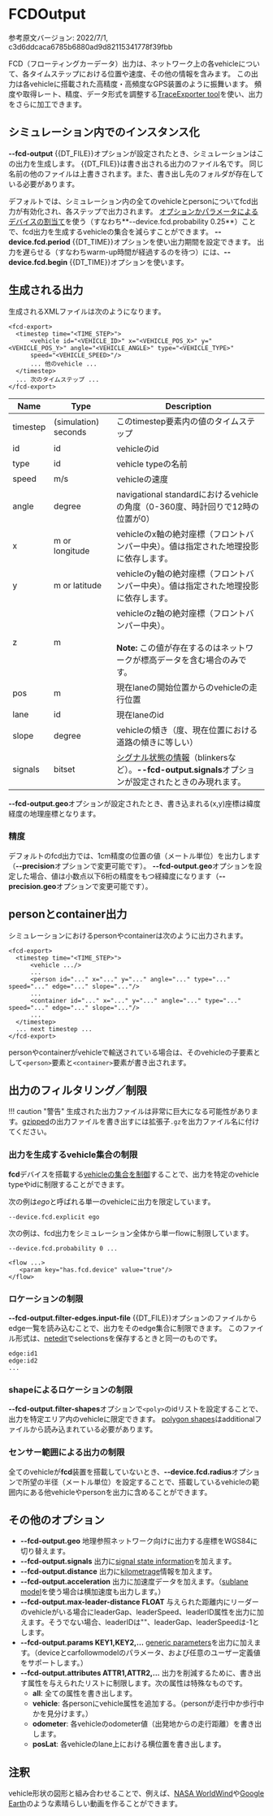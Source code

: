 
# FCDOutput

参考原文バージョン: 2022/7/1, c3d6ddcaca6785b6880ad9d82115341778f39fbb

FCD（フローティングカーデータ）出力は、ネットワーク上の各vehicleについて、各タイムステップにおける位置や速度、その他の情報を含みます。
この出力は各vehicleに搭載された高精度・高頻度なGPS装置のように振舞います。
頻度や取得レート、精度、データ形式を調整する[TraceExporter tool](../../Tools/TraceExporter.md)を使い、出力をさらに加工できます。

## シミュレーション内でのインスタンス化

**--fcd-output** {{DT_FILE}}オプションが設定されたとき、シミュレーションはこの出力を生成します。
{{DT_FILE}}は書き出される出力のファイル名です。
同じ名前の他のファイルは上書きされます。また、書き出し先のフォルダが存在している必要があります。

デフォルトでは、シミュレーション内の全てのvehicleとpersonについてfcd出力が有効化され、各ステップで出力されます。
[オプションかパラメータによるデバイスの割当て](../../Definition_of_Vehicles,_Vehicle_Types,_and_Routes.md#devices)を使う（すなわち**--device.fcd.probability 0.25**）ことで、fcd出力を生成するvehicleの集合を減らすことができます。
**--device.fcd.period** {{DT_TIME}}オプションを使い出力期間を設定できます。
出力を遅らせる（すなわちwarm-up時間が経過するのを待つ）には、**--device.fcd.begin** {{DT_TIME}}オプションを使います。

## 生成される出力

生成されるXMLファイルは次のようになります。

```
<fcd-export>
  <timestep time="<TIME_STEP>">
      <vehicle id="<VEHICLE_ID>" x="<VEHICLE_POS_X>" y="<VEHICLE_POS_Y>" angle="<VEHICLE_ANGLE>" type="<VEHICLE_TYPE>"
      speed="<VEHICLE_SPEED>"/>
      ... 他のvehicle ...
  </timestep>
  ... 次のタイムステップ ...
</fcd-export>
```

| Name     | Type                 | Description                                                                                                             |
| -------- | -------------------- | ----------------------------------------------------------------------------------------------------------------------- |
| timestep | (simulation) seconds | このtimestep要素内の値のタイムステップ |
| id       | id                   | vehicleのid |
| type     | id                   | vehicle typeの名前 |
| speed    | m/s                  | vehicleの速度 |
| angle    | degree               | navigational standardにおけるvehicleの角度（0-360度、時計回りで12時の位置が0） |
| x        | m or longitude       | vehicleのx軸の絶対座標（フロントバンパー中央）。値は指定された地理投影に依存します。|
| y        | m or latitude        | vehicleのy軸の絶対座標（フロントバンパー中央）。値は指定された地理投影に依存します。|
| z        | m                    | vehicleのz軸の絶対座標（フロントバンパー中央）。<br><br>**Note:**  この値が存在するのはネットワークが標高データを含む場合のみです。 |
| pos      | m                    | 現在laneの開始位置からのvehicleの走行位置 |
| lane     | id                   | 現在laneのid |
| slope    | degree               | vehicleの傾き（度、現在位置における道路の傾きに等しい）|
| signals  | bitset               | [シグナル状態の情報](../../TraCI/Vehicle_Signalling.md)（blinkersなど）。**--fcd-output.signals**オプションが設定されたときのみ現れます。 |

**--fcd-output.geo**オプションが設定されたとき、書き込まれる(x,y)座標は緯度経度の地理座標となります。

### 精度

デフォルトのfcd出力では、1cm精度の位置の値（メートル単位）を出力します（**--precision**オプションで変更可能です）。
**--fcd-output.geo**オプションを設定した場合、値は小数点以下6桁の精度をもつ経緯度になります（**--precision.geo**オプションで変更可能です）。

## personとcontainer出力

シミュレーションにおけるpersonやcontainerは次のように出力されます。

```
<fcd-export>
  <timestep time="<TIME_STEP>">
      <vehicle .../>
      ...
      <person id="..." x="..." y="..." angle="..." type="..." speed="..." edge="..." slope="..."/>
      ...
      <container id="..." x="..." y="..." angle="..." type="..." speed="..." edge="..." slope="..."/>
      ...
  </timestep>
  ... next timestep ...
</fcd-export>
```

personやcontainerがvehicleで輸送されている場合は、そのvehicleの子要素として`<person>`要素と`<container>`要素が書き出されます。

## 出力のフィルタリング／制限

!!! caution "警告"
    生成された出力ファイルは非常に巨大になる可能性があります。[gzipped](https://en.wikipedia.org/wiki/Gzip)の出力ファイルを書き出すには拡張子`.gz`を出力ファイル名に付けてください。

### 出力を生成するvehicle集合の制限

**fcd**デバイスを搭載する[vehicleの集合を制御](../../Definition_of_Vehicles,_Vehicle_Types,_and_Routes.md#devices)することで、出力を特定のvehicle typeやidに制限することができます。

次の例は*ego*と呼ばれる単一のvehicleに出力を限定しています。
```
--device.fcd.explicit ego
```

次の例は、fcd出力をシミュレーション全体から単一flowに制限しています。

```
--device.fcd.probability 0 ...
```

```
<flow ...>
   <param key="has.fcd.device" value="true"/>
</flow>
```

### ロケーションの制限

**--fcd-output.filter-edges.input-file** {{DT_FILE}}オプションのファイルからedge一覧を読み込むことで、出力をそのedge集合に制限できます。
このファイル形式は、[netedit](../../Netedit/index.md)でselectionsを保存するときと同一のものです。
```
edge:id1
edge:id2
...
```

### shapeによるロケーションの制限

**--fcd-output.filter-shapes**オプションで`<poly>`のidリストを設定することで、出力を特定エリア内のvehicleに限定できます。
[polygon shapes](../Shapes.md)はadditionalファイルから読み込まれている必要があります。

### センサー範囲による出力の制限

全てのvehicleが**fcd**装置を搭載していないとき、**--device.fcd.radius**オプションで所望の半径（メートル単位）を設定することで、搭載しているvehicleの範囲内にある他vehicleやpersonを出力に含めることができます。

## その他のオプション

- **--fcd-output.geo** 地理参照ネットワーク向けに出力する座標をWGS84に切り替えます。
- **--fcd-output.signals** 出力に[signal state information](../../TraCI/Vehicle_Signalling.md)を加えます。
- **--fcd-output.distance** 出力に[kilometrage](../Railways.md#kilometrage-mileage-chainage)情報を加えます。
- **--fcd-output.acceleration** 出力に加速度データを加えます。（[sublane model](../SublaneModel.md)を使う場合は横加速度も出力します。）
- **--fcd-output.max-leader-distance FLOAT** 与えられた距離内にリーダーのvehicleがいる場合にleaderGap、leaderSpeed、leaderID属性を出力に加えます。そうでない場合、leaderIDは""、leaderGap、leaderSpeedは-1とします。
- **--fcd-output.params KEY1,KEY2,...** [generic parameters](../GenericParameters.md)を出力に加えます。（deviceとcarfollowmodelのパラメータ、および任意のユーザー定義値をサポートします。）
- **--fcd-output.attributes ATTR1,ATTR2,...** 出力を削減するために、書き出す属性を与えられたリストに制限します。次の属性は特殊なものです。
  - **all**: 全ての属性を書き出します。
  - **vehicle**: 各personにvehicle属性を追加する。（personが走行中か歩行中かを見分けます。）
  - **odometer**: 各vehicleのodometer値（出発地からの走行距離）を書き出します。
  - **posLat**: 各vehicleのlane上における横位置を書き出します。
  
## 注釈

vehicle形状の図形と組み合わせることで、例えば、[NASA WorldWind](http://worldwind.arc.nasa.gov/java/)や[Google Earth](http://earth.google.com)のような素晴らしい動画を作ることができます。
